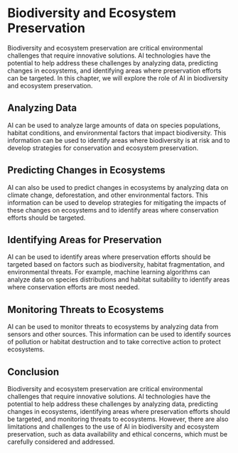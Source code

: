 Biodiversity and Ecosystem Preservation
===============================================================================================

Biodiversity and ecosystem preservation are critical environmental challenges that require innovative solutions. AI technologies have the potential to help address these challenges by analyzing data, predicting changes in ecosystems, and identifying areas where preservation efforts can be targeted. In this chapter, we will explore the role of AI in biodiversity and ecosystem preservation.

Analyzing Data
--------------

AI can be used to analyze large amounts of data on species populations, habitat conditions, and environmental factors that impact biodiversity. This information can be used to identify areas where biodiversity is at risk and to develop strategies for conservation and ecosystem preservation.

Predicting Changes in Ecosystems
--------------------------------

AI can also be used to predict changes in ecosystems by analyzing data on climate change, deforestation, and other environmental factors. This information can be used to develop strategies for mitigating the impacts of these changes on ecosystems and to identify areas where conservation efforts should be targeted.

Identifying Areas for Preservation
----------------------------------

AI can be used to identify areas where preservation efforts should be targeted based on factors such as biodiversity, habitat fragmentation, and environmental threats. For example, machine learning algorithms can analyze data on species distributions and habitat suitability to identify areas where conservation efforts are most needed.

Monitoring Threats to Ecosystems
--------------------------------

AI can be used to monitor threats to ecosystems by analyzing data from sensors and other sources. This information can be used to identify sources of pollution or habitat destruction and to take corrective action to protect ecosystems.

Conclusion
----------

Biodiversity and ecosystem preservation are critical environmental challenges that require innovative solutions. AI technologies have the potential to help address these challenges by analyzing data, predicting changes in ecosystems, identifying areas where preservation efforts should be targeted, and monitoring threats to ecosystems. However, there are also limitations and challenges to the use of AI in biodiversity and ecosystem preservation, such as data availability and ethical concerns, which must be carefully considered and addressed.
